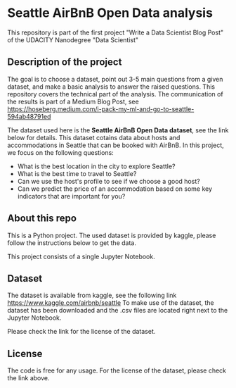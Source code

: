 # Seattle AirBnB Open Data analysis

This repository is part of the first project "Write a Data Scientist Blog Post" of the UDACITY Nanodegree "Data Scientist"

## Description of the project

The goal is to choose a dataset, point out 3-5 main questions from a given dataset, and make a basic analysis to answer
the raised questions. 
This repository covers the technical part of the analysis. The communication of the results is part of a Medium Blog Post, see https://hoseberg.medium.com/i-pack-my-ml-and-go-to-seattle-594ab48791ed

The dataset used here is the **Seattle AirBnB Open Data dataset**, see the link below for details. This dataset cotains data about hosts and accommodations in Seattle that can be booked with AirBnB. In this project, we focus on the following questions:

* What is the best location in the city to explore Seattle?
* What is the best time to travel to Seattle?
* Can we use the host's profile to see if we choose a good host?
* Can we predict the price of an accommodation based on some key indicators that are important for you?


## About this repo

This is a Python project. The used dataset is provided by kaggle, please
follow the instructions below to get the data.

This project consists of a single Jupyter Notebook.

## Dataset

The dataset is available from kaggle, see the following link
https://www.kaggle.com/airbnb/seattle
To make use of the dataset, the dataset has been downloaded and the .csv files are located right
next to the Jupyter Notebook.

Please check the link for the license of the dataset.

## License

The code is free for any usage. For the license of the dataset, please check the link above.
